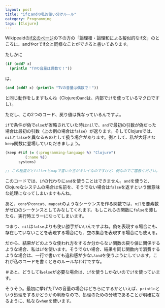 ```yaml
---
layout: post
title: "ifとandの私的使い分けルール"
category: Programming
tags: [Clojure]
---
```


Wikipeaidの[if文のページ](http://ja.wikipedia.org/wiki/If%E6%96%87)の下の方の「論理積・論理和による擬似的なif文」のところに、andやorでif文と同様なことができると書いてあります。

たしかに

```clojure
(if (odd? x)
  (println "TVの音量は偶数で！"))
```

は、

```clojure
(and (odd? x) (println "TVの音量は偶数で！"))
```

と同じ動作をしますもんね（Clojureの`and`は、内部で`if`を使っているマクロですし）。

ただし、この2つのコード、戻り値は異なっているんですよ。

`if`で条件が偽で`else`が省略されていた時は`nil`で、`and`で最初の引数が偽だった場合は最初の引数（上の例の場合は`false`）が返ります。そしてClojureでは、`nil`と`false`を異なるものとして扱う場合があります。例として、私が大好きな`keep`関数に登場していただきましょう。

```clojure
(keep #(if (= (:programming-language %) "Clojure")
         (:name %))
      systems)
              
;; この程度だとfilterとmapで書いた方がキレイなのですけど、例なのでご容赦ください。
```

このコードでは、`if`の代わりに`and`を使うことはできません。`and`を使うと、Clojureなシステムの場合は名前を、そうでない場合は`false`を返すという無意味な処理になってしまいますもんね。

あと、`cons`や`concat`、`mapcat`のようなシーケンスを作る関数では、`nil`を要素数がゼロのシーケンスとしてみなしてくれます。もしこれらの関数に`false`を渡したら、実行時エラーになってしまいます。

つまり、`nil`は`false`よりも使い勝手がいいんですよね。偽を表現する場合にも、存在していないことを表現する場合にも、空の集合を表現する場合にも使える。

だから、結果がどのような使われ方をするか分からない関数の戻り値に関係するような場合、私は`if`を使います。そうでない場合、結果を同じ関数内で消費するような場合は、一行で書いても違和感が少ない`and`を使うようにしています。これが私のコードを書くときのルールなわけですな。

＃あと、どうしても`else`が必要な場合は、`if`を使うしかないので`if`を使っています。

そうそう。最初に挙げたTVの音量の場合はどちらにするかといえば、`println`という処理をするかどうかの判断なので、処理のための分岐であることが明確になるように、私なら`when`を使います。
